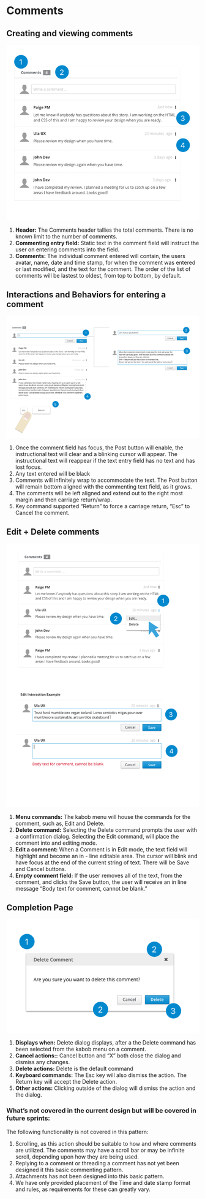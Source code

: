 # Comments

## Creating and viewing comments

![Comment Basics](img/Commenting_01.png)


1. **Header:** The Comments header tallies the total comments. There is no known limit to the number of comments.
2. **Commenting entry field:** Static text in the comment field will instruct the user on entering comments into the field.
3. **Comments:** The individual comment entered will contain, the users avatar, name, date and time stamp, for when the comment was entered or last modified, and the text for the comment. The order of the list of comments will be lastest to oldest, from top to bottom, by default.


## Interactions and Behaviors for entering a comment

![Interactions](img/Commenting_02.png)

1. Once the comment field has focus, the Post button will enable, the instructional text will clear and a blinking cursor will appear. The instructional text will reappear if the text entry field has no text and has lost focus.
2. Any text entered will be black
3. Comments will infinitely wrap to accommodate the text. The Post button will remain bottom aligned with the commenting text field, as it grows.
4. The comments will be left aligned and extend out to the right most margin and then carriage return/wrap.
5. Key command supported “Return” to force a carriage return, “Esc” to Cancel the comment.

## Edit + Delete comments

![Edit and Delete](img/Commenting_03.png)

1. **Menu commands:** The kabob menu will house the commands for the comment, such as, Edit and Delete.
2. **Delete command:** Selecting the Delete command prompts the user with a confirmation
dialog. Selecting the Edit command, will place the comment into and editing mode.
3. **Edit a comment:** When a Comment is in Edit mode, the text field will highlight and become an in - line editable area. The cursor will blink and have focus at the end of the current string of text. There will be Save and Cancel buttons.
5. **Empty comment field:** If the user removes all of the text, from the comment, and clicks the Save button, the user will receive an in line message “Body text for comment, cannot be blank.”

## Completion Page

![Delete Comment Dialog](img/Commenting_04.png)

1. **Displays when:** Delete dialog displays, after a the Delete command has been selected from the kabob menu on a comment.
2. **Cancel actions::** Cancel button and “X” both close the dialog and dismiss any changes.
3. **Delete actions:** Delete is the default command
4. **Keyboard commands:** The Esc key will also dismiss the action. The Return key will accept the Delete action.
5. **Other actions:** Clicking outside of the dialog will dismiss the action and the dialog.

### What’s not covered in the current design but will be covered in future sprints:

The following functionality is not covered in this pattern:

1. Scrolling, as this action should be suitable to how and where comments are utilized. The comments may have a scroll bar or may be infinite scroll, depending upon how they are being used.
2. Replying to a comment or threading a comment has not yet been designed it this basic commenting pattern.
3. Attachments has not been designed into this basic pattern.
4. We have only provided placement of the Time and date stamp format and rules, as requirements for these can greatly vary.
